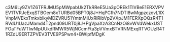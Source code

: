 c3M6Ly9ZV1Z6TFRJMU5pMWpabUk2TkRReE5Ua3pOREk1TlVBeE1ERXVPVEV1TVRJeExqSTBOem8xTURBd05BPT0j8J+HqPCfh7NDTl8wMgpzczovL1lXVnpMVEkxTmkxblkyMDZVRU51YmtnMlUxRlRibVp2VXpJM1FERXpOQzR4T1RVdU1UazJMamd4T2pnd09URT0j8J+PgVpaXzA3CnNzOi8vWVdWekxUSTFOaTFuWTIwNlpUUkdRMWR5WjNCcmFta3pVVmxBTVRNMExqRTVOUzR4T1RZdU9ERTZPVEV3TVE9PSPwn4+BWlpfMDgK